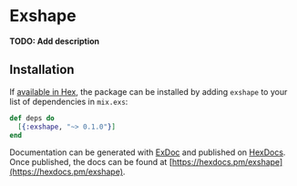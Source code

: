 # Exshape

**TODO: Add description**

## Installation

If [available in Hex](https://hex.pm/docs/publish), the package can be installed
by adding `exshape` to your list of dependencies in `mix.exs`:

```elixir
def deps do
  [{:exshape, "~> 0.1.0"}]
end
```

Documentation can be generated with [ExDoc](https://github.com/elixir-lang/ex_doc)
and published on [HexDocs](https://hexdocs.pm). Once published, the docs can
be found at [https://hexdocs.pm/exshape](https://hexdocs.pm/exshape).

